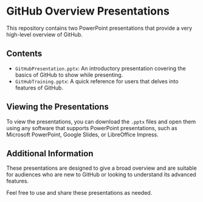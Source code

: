 # GitHub Overview Presentations

This repository contains two PowerPoint presentations that provide a very high-level overview of GitHub.

## Contents

- `GitHubPresentation.pptx`: An introductory presentation covering the basics of GitHub to show while presenting.
- `GitHubTraining.pptx`: A quick reference for users that delves into features of GitHub.

## Viewing the Presentations

To view the presentations, you can download the `.pptx` files and open them using any software that supports PowerPoint presentations, such as Microsoft PowerPoint, Google Slides, or LibreOffice Impress.

## Additional Information

These presentations are designed to give a broad overview and are suitable for audiences who are new to GitHub or looking to understand its advanced features.

Feel free to use and share these presentations as needed.

